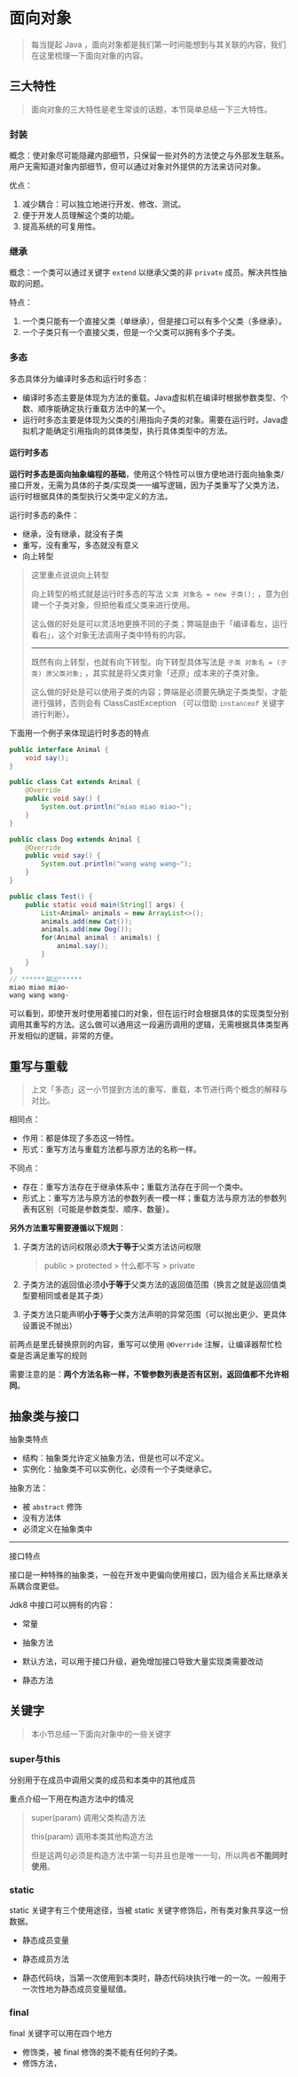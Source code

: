 # 面向对象

> 每当提起 Java ，面向对象都是我们第一时间能想到与其关联的内容，我们在这里梳理一下面向对象的内容。

## 三大特性

> 面向对象的三大特性是老生常谈的话题，本节简单总结一下三大特性。

### 封装

概念：使对象尽可能隐藏内部细节，只保留一些对外的方法使之与外部发生联系。用户无需知道对象内部细节，但可以通过对象对外提供的方法来访问对象。

优点：

1. 减少耦合：可以独立地进行开发、修改、测试。
2. 便于开发人员理解这个类的功能。
3. 提高系统的可复用性。

### 继承

概念：一个类可以通过关键字 `extend` 以继承父类的非 `private` 成员。解决共性抽取的问题。

特点：

1. 一个类只能有一个直接父类（单继承），但是接口可以有多个父类（多继承）。
2. 一个子类只有一个直接父类，但是一个父类可以拥有多个子类。

### 多态

多态具体分为编译时多态和运行时多态：

- 编译时多态主要是体现为方法的重载。Java虚拟机在编译时根据参数类型、个数、顺序能确定执行重载方法中的某一个。
- 运行时多态主要是体现为父类的引用指向子类的对象。需要在运行时，Java虚拟机才能确定引用指向的具体类型，执行具体类型中的方法。

#### 运行时多态

**运行时多态是面向抽象编程的基础**，使用这个特性可以很方便地进行面向抽象类/接口开发，无需为具体的子类/实现类一一编写逻辑，因为子类重写了父类方法，运行时根据具体的类型执行父类中定义的方法。

运行时多态的条件：

- 继承，没有继承，就没有子类
- 重写，没有重写，多态就没有意义
- 向上转型

> 这里重点说说向上转型
>
> 向上转型的格式就是运行时多态的写法 `父类 对象名 = new 子类();` ，意为创建一个子类对象，但把他看成父类来进行使用。
>
> 这么做的好处是可以灵活地更换不同的子类；弊端是由于「编译看左，运行看右」，这个对象无法调用子类中特有的内容。
>
> ---
>
> 既然有向上转型，也就有向下转型。向下转型具体写法是 `子类 对象名 = (子类) 原父类对象;` ，其实就是将父类对象「还原」成本来的子类对象。
>
> 这么做的好处是可以使用子类的内容；弊端是必须要先确定子类类型，才能进行强转，否则会有 ClassCastException （可以借助 `instanceof` 关键字进行判断）。



下面用一个例子来体现运行时多态的特点

```java
public interface Animal {
    void say();
}

public class Cat extends Animal {
    @Override
    public void say() {
        System.out.println("miao miao miao~");
    }
}

public class Dog extends Animal {
    @Override
    public void say() {
        System.out.println("wang wang wang~");
    }
}

public class Test() {
    public static void main(String[] args) {
        List<Animal> animals = new ArrayList<>();
        animals.add(new Cat());
        animals.add(new Dog());
        for(Animal animal : animals) {
            animal.say();
        }
    }
}
// ******输出******
miao miao miao~
wang wang wang~
```

可以看到，即使开发时使用着接口的对象，但在运行时会根据具体的实现类型分别调用其重写的方法。这么做可以通用这一段遍历调用的逻辑，无需根据具体类型再开发相似的逻辑，非常的方便。



## 重写与重载

> 上文「多态」这一小节提到方法的重写、重载，本节进行两个概念的解释与对比。

相同点：

- 作用：都是体现了多态这一特性。
- 形式：重写方法与重载方法都与原方法的名称一样。

不同点：

- 存在：重写方法存在于继承体系中；重载方法存在于同一个类中。
- 形式上：重写方法与原方法的参数列表一模一样；重载方法与原方法的参数列表有区别（可能是参数类型、顺序、数量）。

**另外方法重写需要遵循以下规则**：

1. 子类方法的访问权限必须**大于等于**父类方法访问权限

   > public > protected > 什么都不写 > private

7. 子类方法的返回值必须**小于等于**父类方法的返回值范围（换言之就是返回值类型要相同或者是其子类）

3. 子类方法只能声明**小于等于**父类方法声明的异常范围（可以抛出更少、更具体设置说不抛出）

前两点是里氏替换原则的内容，重写可以使用 `@Override` 注解，让编译器帮忙检查是否满足重写的规则

需要注意的是：**两个方法名称一样，不管参数列表是否有区别，返回值都不允许相同**。



## 抽象类与接口

抽象类特点

- 结构：抽象类允许定义抽象方法，但是也可以不定义。
- 实例化：抽象类不可以实例化，必须有一个子类继承它。

抽象方法：

- 被 `abstract` 修饰
- 没有方法体
- 必须定义在抽象类中

---

接口特点

接口是一种特殊的抽象类，一般在开发中更偏向使用接口，因为组合关系比继承关系耦合度更低。

Jdk8 中接口可以拥有的内容：

- 常量

- 抽象方法

- 默认方法，可以用于接口升级，避免增加接口导致大量实现类需要改动

- 静态方法



## 关键字

> 本小节总结一下面向对象中的一些关键字

### super与this

分别用于在成员中调用父类的成员和本类中的其他成员

重点介绍一下用在构造方法中的情况

> super(param) 调用父类构造方法
>
> this(param) 调用本类其他构造方法
>
> 但是这两句必须是构造方法中第一句并且也是唯一一句，所以两者**不能同时使用**。



### static

static 关键字有三个使用途径，当被 static 关键字修饰后，所有类对象共享这一份数据。

- 静态成员变量

- 静态成员方法

- 静态代码块，当第一次使用到本类时，静态代码块执行唯一的一次。一般用于一次性地为静态成员变量赋值。



### final

final 关键字可以用在四个地方

- 修饰类，被 final 修饰的类不能有任何的子类。
- 修饰方法，

